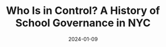 ---
layout: news-and-events
draft: false
date: 2024-01-09
title: Who Is in Control? A History of School Governance in NYC
featured: who-is-in-control.jpg
featuredAlt:
link: https://www.eventbrite.com/e/who-is-in-control-a-history-of-school-governance-in-nyc-tickets-782234774267
---